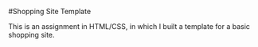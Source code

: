 #Shopping Site Template

This is an assignment in HTML/CSS, in which I built a template for a basic shopping site.